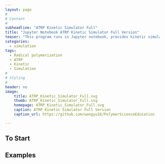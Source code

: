 ```yaml
---
layout: page
#
# Content
#
subheadline: "ATRP Kinetic Simulator Full"
title: "Jupyter Notebook ATRP Kinetic Simulator Full Version"
teaser: "This program runs in Jupyter notebook, provides kinetic simulation for conventional radical polymerization and different types of ATRP. The output includes concentration changes of all species and molecular weight distribution information is provided."
categories:
  - simulation
tags:
  - Radical polymerization
  - ATRP
  - Kinetic
  - Simulation
#
# Styling
#
header: no
image:
    title: ATRP_Kinetic_Simulator_Full.svg
    thumb: ATRP_Kinetic_Simulator_Full.svg
    homepage: ATRP_Kinetic_Simulator_Full.svg
    caption: ATRP Kinetic Simulator Full Version
    caption_url: https://github.com/wangyu16/PolymerScienceEducation

---
```




## To Start




## Examples

